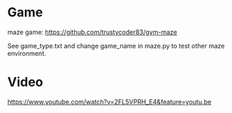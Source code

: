 # Game 
maze game:  https://github.com/trustycoder83/gym-maze

See game_type.txt and change game_name in maze.py to test other maze environment.


# Video
https://www.youtube.com/watch?v=2FL5VPRH_E4&feature=youtu.be
